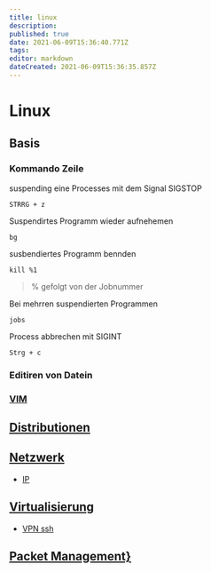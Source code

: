 ```yaml
---
title: linux
description: 
published: true
date: 2021-06-09T15:36:40.771Z
tags: 
editor: markdown
dateCreated: 2021-06-09T15:36:35.857Z
---
```


# Linux

## Basis

### Kommando Zeile

suspending eine Processes mit dem Signal SIGSTOP

`STRRG + z`

Suspendirtes Programm wieder aufnehemen

`bg`

susbendiertes Programm bennden

`kill %1`

> % gefolgt von der Jobnummer

Bei mehrren suspendierten Programmen

`jobs`

Process abbrechen mit SIGINT

`Strg + c`

### Editiren von Datein

### [VIM](../vim)

## [Distributionen]()

## [Netzwerk]()

* [IP](./linux-kommandos-ip)

## [Virtualisierung](../virtualisierung)

* [VPN ssh](../vpn-ssh)

## [Packet Management}]()